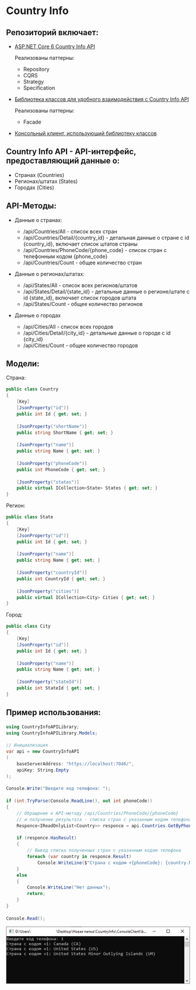 # Country Info

## Репозиторий включает:
- <a href="https://github.com/kerminator-dev/Country-Info/tree/main/src/CountryInfo/CountryInfoAPI">ASP.NET Core 6 Country Info API</a>

  Реализованы паттерны: 
  - Repository
  - CQRS
  - Strategy
  - Specification
- <a href="https://github.com/kerminator-dev/Country-Info/tree/main/src/CountryInfo/CountryInfoAPILibrary">Библиотека классов для удобного взаимодействия с Country Info API</a>

  Реализованы паттерны:
  - Facade
- <a href="https://github.com/kerminator-dev/Country-Info/tree/main/src/CountryInfo/ConsoleClient">Консольный клиент, использующий библиотеку классов</a>

## Country Info API - API-интерфейс, предоставляющий данные о:
- Странах (Countries)
- Регионах/штатах (States)
- Городах (Cities)

## API-Методы:
- Данные о странах:
  - /api/Countries/All                      - список всех стран
  - /api/Countries/Detail/{country_id}      - детальная данные о стране с id {country_id}, включает список штатов страны
  - /api/Countries/PhoneCode/{phone_code}   - список стран с телефонным кодом {phone_code}
  - /api/Countries/Count                    - общее количество стран

- Данные о регионах/штатах:
  - /api/States/All                         - список всех регионов/штатов
  - /api/States/Detail/{state_id}           - детальные данные о регионе/штате с id {state_id}, включает список городов штата
  - /api/States/Count                       - общее количество регионов

- Данные о городах
  - /api/Cities/All                         - список всех городов
  - /api/Cities/Detail/{city_id}            - детальные данные о городе с id {city_id}
  - /api/Cities/Count                       - общее количество городов

## Модели:
Страна:
  ```cs
  public class Country
  {
      [Key]
      [JsonProperty("id")]
      public int Id { get; set; }

      [JsonProperty("shortName")]
      public string ShortName { get; set; }

      [JsonProperty("name")]
      public string Name { get; set; }

      [JsonProperty("phoneCode")]
      public int PhoneCode { get; set; }

      [JsonProperty("states")]
      public virtual ICollection<State> States { get; set; }
  }
  ```
Регион:
  ```cs
  public class State
  {
      [Key]
      [JsonProperty("id")]
      public int Id { get; set; }

      [JsonProperty("name")]
      public string Name { get; set; }

      [JsonProperty("countryId")]
      public int CountryId { get; set; }

      [JsonProperty("cities")]
      public virtual ICollection<City> Cities { get; set; }
  }
  ```
Город:
  ```cs
  public class City
  {
      [Key]
      [JsonProperty("id")]
      public int Id { get; set; }

      [JsonProperty("name")]
      public string Name { get; set; }

      [JsonProperty("stateId")]
      public int StateId { get; set; }
  }
  ```
  
## Пример использования:
```cs
using CountryInfoAPILibrary;
using CountryInfoAPILibrary.Models;

// Инициализация 
var api = new CountryInfoAPI
(
    baseServerAddress: "https://localhost:7046/",
    apiKey: String.Empty
);

Console.Write("Введите код телефона: ");

if (int.TryParse(Console.ReadLine(), out int phoneCode))
{
    // Обращение к API-методу /api/Countries/PhoneCode/{phoneCode} 
    // и получение результата - списка стран с указанным кодом телефона
    Responce<IReadOnlyList<Country>> responce = api.Countries.GetByPhoneCode(phoneCode);

    if (responce.HasResult)
    {
        // Вывод списка полученных стран с указанным кодом телефона
        foreach (var country in responce.Result)
            Console.WriteLine($"Страна с кодом +{phoneCode}: {country.Name} ({country.ShortName})");
    }
    else
    {
        Console.WriteLine("Нет данных");
        return;
    }
}

Console.Read();
```
![alt text](https://github.com/kerminator-dev/Country-Info/blob/main/img/console-example.PNG?raw=true)
